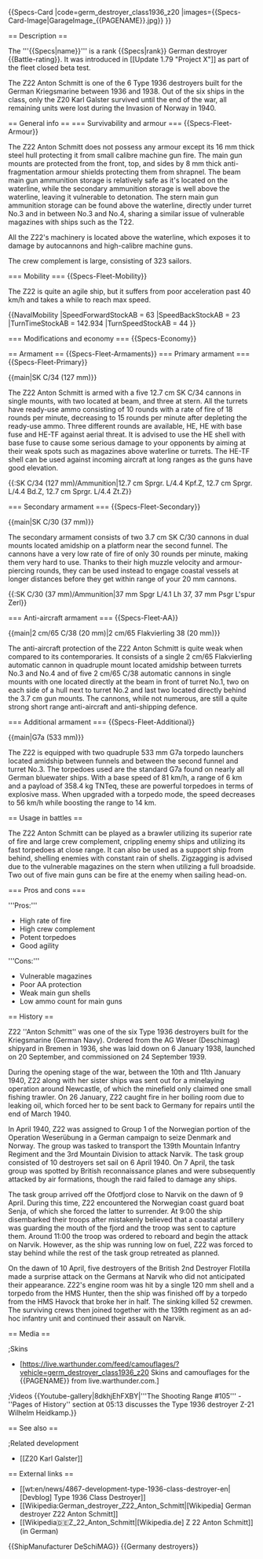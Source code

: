 {{Specs-Card
|code=germ_destroyer_class1936_z20
|images={{Specs-Card-Image|GarageImage_{{PAGENAME}}.jpg}}
}}

== Description ==
<!-- ''In the first part of the description, cover the history of the ship's creation and military application. In the second part, tell the reader about using this ship in the game. Add a screenshot: if a beginner player has a hard time remembering vehicles by name, a picture will help them identify the ship in question.'' -->
The '''{{Specs|name}}''' is a rank {{Specs|rank}} German destroyer {{Battle-rating}}. It was introduced in [[Update 1.79 "Project X"]] as part of the fleet closed beta test.

The Z22 Anton Schmitt is one of the 6 Type 1936 destroyers built for the German Kriegsmarine between 1936 and 1938. Out of the six ships in the class, only the Z20 Karl Galster survived until the end of the war, all remaining units were lost during the Invasion of Norway in 1940.

== General info ==
=== Survivability and armour ===
{{Specs-Fleet-Armour}}
<!-- ''Talk about the vehicle's armour. Note the most well-defended and most vulnerable zones, e.g. the ammo magazine. Evaluate the composition of components and assemblies responsible for movement and manoeuvrability. Evaluate the survivability of the primary and secondary armaments separately. Don't forget to mention the size of the crew, which plays an important role in fleet mechanics. Save tips on preserving survivability for the "Usage in battles" section. If necessary, use a graphical template to show the most well-protected or most vulnerable points in the armour.'' -->
The Z22 Anton Schmitt does not possess any armour except its 16 mm thick steel hull protecting it from small calibre machine gun fire. The main gun mounts are protected from the front, top, and sides by 8 mm thick anti-fragmentation armour shields protecting them from shrapnel. The beam main gun ammunition storage is relatively safe as it's located on the waterline, while the secondary ammunition storage is well above the waterline, leaving it vulnerable to detonation. The stern main gun ammunition storage can be found above the waterline, directly under turret No.3 and in between No.3 and No.4, sharing a similar issue of vulnerable magazines with ships such as the T22.

All the Z22's machinery is located above the waterline, which exposes it to damage by autocannons and high-calibre machine guns.

The crew complement is large, consisting of 323 sailors.

=== Mobility ===
{{Specs-Fleet-Mobility}}
<!-- ''Write about the ship's mobility. Evaluate its power and manoeuvrability, rudder rerouting speed, stopping speed at full tilt, with its maximum forward and reverse speed.'' -->
The Z22 is quite an agile ship, but it suffers from poor acceleration past 40 km/h and takes a while to reach max speed.

{{NavalMobility
|SpeedForwardStockAB = 63
|SpeedBackStockAB = 23
|TurnTimeStockAB = 142.934
|TurnSpeedStockAB = 44
}}

=== Modifications and economy ===
{{Specs-Economy}}

== Armament ==
{{Specs-Fleet-Armaments}}
=== Primary armament ===
{{Specs-Fleet-Primary}}
<!-- ''Provide information about the characteristics of the primary armament. Evaluate their efficacy in battle based on their reload speed, ballistics and the capacity of their shells. Add a link to the main article about the weapon: <code><nowiki>{{main|Weapon name (calibre)}}</nowiki></code>. Broadly describe the ammunition available for the primary armament, and provide recommendations on how to use it and which ammunition to choose.'' -->
{{main|SK C/34 (127 mm)}}

The Z22 Anton Schmitt is armed with a five 12.7 cm SK C/34 cannons in single mounts, with two located at beam, and three at stern. All the turrets have ready-use ammo consisting of 10 rounds with a rate of fire of 18 rounds per minute, decreasing to 15 rounds per minute after depleting the ready-use ammo. Three different rounds are available, HE, HE with base fuse and HE-TF against aerial threat. It is advised to use the HE shell with base fuse to cause some serious damage to your opponents by aiming at their weak spots such as magazines above waterline or turrets. The HE-TF shell can be used against incoming aircraft at long ranges as the guns have good elevation.

{{:SK C/34 (127 mm)/Ammunition|12.7 cm Sprgr. L/4.4 Kpf.Z, 12.7 cm Sprgr. L/4.4 Bd.Z, 12.7 cm Sprgr. L/4.4 Zt.Z}}

=== Secondary armament ===
{{Specs-Fleet-Secondary}}
<!-- ''Some ships are fitted with weapons of various calibres. Secondary armaments are defined as weapons chosen with the control <code>Select secondary weapon</code>. Evaluate the secondary armaments and give advice on how to use them. Describe the ammunition available for the secondary armament. Provide recommendations on how to use them and which ammunition to choose. Remember that any anti-air armament, even heavy calibre weapons, belong in the next section. If there is no secondary armament, remove this section.'' -->
{{main|SK C/30 (37 mm)}}

The secondary armament consists of two 3.7 cm SK C/30 cannons in dual mounts located amidship on a platform near the second funnel. The cannons have a very low rate of fire of only 30 rounds per minute, making them very hard to use. Thanks to their high muzzle velocity and armour-piercing rounds, they can be used instead to engage coastal vessels at longer distances before they get within range of your 20 mm cannons.

{{:SK C/30 (37 mm)/Ammunition|37 mm Spgr L/4.1 Lh 37, 37 mm Psgr L'spur Zerl}}

=== Anti-aircraft armament ===
{{Specs-Fleet-AA}}
<!-- ''An important part of the ship's armament responsible for air defence. Anti-aircraft armament is defined by the weapon chosen with the control <code>Select anti-aircraft weapons</code>. Talk about the ship's anti-air cannons and machine guns, the number of guns and their positions, their effective range, and about their overall effectiveness – including against surface targets. If there are no anti-aircraft armaments, remove this section.'' -->
{{main|2 cm/65 C/38 (20 mm)|2 cm/65 Flakvierling 38 (20 mm)}}

The anti-aircraft protection of the Z22 Anton Schmitt is quite weak when compared to its contemporaries. It consists of a single 2 cm/65 Flakvierling automatic cannon in quadruple mount located amidship between turrets No.3 and No.4 and of five 2 cm/65 C/38 automatic cannons in single mounts with one located directly at the beam in front of turret No.1, two on each side of a hull next to turret No.2 and last two located directly behind the 3.7 cm gun mounts. The cannons, while not numerous, are still a quite strong short range anti-aircraft and anti-shipping defence.

=== Additional armament ===
{{Specs-Fleet-Additional}}
<!-- ''Describe the available additional armaments of the ship: depth charges, mines, torpedoes. Talk about their positions, available ammunition and launch features such as dead zones of torpedoes. If there is no additional armament, remove this section.'' -->
{{main|G7a (533 mm)}}

The Z22 is equipped with two quadruple 533 mm G7a torpedo launchers located amidship between funnels and between the second funnel and turret No.3. The torpedoes used are the standard G7a found on nearly all German bluewater ships. With a base speed of 81 km/h, a range of 6 km and a payload of 358.4 kg TNTeq, these are powerful torpedoes in terms of explosive mass. When upgraded with a torpedo mode, the speed decreases to 56 km/h while boosting the range to 14 km.

== Usage in battles ==
<!-- ''Describe the technique of using this ship, the characteristics of her use in a team and tips on strategy. Abstain from writing an entire guide – don't try to provide a single point of view, but give the reader food for thought. Talk about the most dangerous opponents for this vehicle and provide recommendations on fighting them. If necessary, note the specifics of playing with this vehicle in various modes (AB, RB, SB).'' -->
The Z22 Anton Schmitt can be played as a brawler utilizing its superior rate of fire and large crew complement, crippling enemy ships and utilizing its fast torpedoes at close range. It can also be used as a support ship from behind, shelling enemies with constant rain of shells. Zigzagging is advised due to the vulnerable magazines on the stern when utilizing a full broadside. Two out of five main guns can be fire at the enemy when sailing head-on.

=== Pros and cons ===
<!-- ''Summarise and briefly evaluate the vehicle in terms of its characteristics and combat effectiveness. Mark its pros and cons in the bulleted list. Try not to use more than 6 points for each of the characteristics. Avoid using categorical definitions such as "bad", "good" and the like - use substitutions with softer forms such as "inadequate" and "effective".'' -->

'''Pros:''' 

* High rate of fire
* High crew complement
* Potent torpedoes
* Good agility

'''Cons:'''

* Vulnerable magazines
* Poor AA protection
* Weak main gun shells
* Low ammo count for main guns

== History ==
<!-- ''Describe the history of the creation and combat usage of the ship in more detail than in the introduction. If the historical reference turns out to be too long, take it to a separate article, taking a link to the article about the ship and adding a block "/History" (example: <nowiki>https://wiki.warthunder.com/(Ship-name)/History</nowiki>) and add a link to it here using the <code>main</code> template. Be sure to reference text and sources by using <code><nowiki><ref></ref></nowiki></code>, as well as adding them at the end of the article with <code><nowiki><references /></nowiki></code>. This section may also include the ship's dev blog entry (if applicable) and the in-game encyclopedia description (under <code><nowiki>=== In-game description ===</nowiki></code>, also if applicable).'' -->
Z22 ''Anton Schmitt'' was one of the six Type 1936 destroyers built for the Kriegsmarine (German Navy). Ordered from the AG Weser (Deschimag) shipyard in Bremen in 1936, she was laid down on 6 January 1938, launched on 20 September, and commissioned on 24 September 1939.

During the opening stage of the war, between the 10th and 11th January 1940, Z22 along with her sister ships was sent out for a minelaying operation around Newcastle, of which the minefield only claimed one small fishing trawler. On 26 January, Z22 caught fire in her boiling room due to leaking oil, which forced her to be sent back to Germany for repairs until the end of March 1940.

In April 1940, Z22 was assigned to Group 1 of the Norwegian portion of the Operation Weserübung in a German campaign to seize Denmark and Norway. The group was tasked to transport the 139th Mountain Infantry Regiment and the 3rd Mountain Division to attack Narvik. The task group consisted of 10 destroyers set sail on 6 April 1940. On 7 April, the task group was spotted by British reconnaissance planes and were subsequently attacked by air formations, though the raid failed to damage any ships.

The task group arrived off the Ofotfjord close to Narvik on the dawn of 9 April. During this time, Z22 encountered the Norwegian coast guard boat Senja, of which she forced the latter to surrender. At 9:00 the ship disembarked their troops after mistakenly believed that a coastal artillery was guarding the mouth of the fjord and the troop was sent to capture them. Around 11:00 the troop was ordered to reboard and begin the attack on Narvik. However, as the ship was running low on fuel, Z22 was forced to stay behind while the rest of the task group retreated as planned.

On the dawn of 10 April, five destroyers of the British 2nd Destroyer Flotilla made a surprise attack on the Germans at Narvik who did not anticipated their appearance. Z22's engine room was hit by a single 120 mm shell and a torpedo from the HMS Hunter, then the ship was finished off by a torpedo from the HMS Havock that broke her in half. The sinking killed 52 crewmen. The surviving crews then joined together with the 139th regiment as an ad-hoc infantry unit and continued their assault on Narvik.

== Media ==
<!-- ''Excellent additions to the article would be video guides, screenshots from the game, and photos.'' -->

;Skins

* [https://live.warthunder.com/feed/camouflages/?vehicle=germ_destroyer_class1936_z20 Skins and camouflages for the {{PAGENAME}} from live.warthunder.com.]

;Videos
{{Youtube-gallery|8dkhjEhFXBY|'''The Shooting Range #105''' - ''Pages of History'' section at 05:13 discusses the Type 1936 destroyer Z-21 Wilhelm Heidkamp.}}

== See also ==
<!-- ''Links to articles on the War Thunder Wiki that you think will be useful for the reader, for example:''
* ''reference to the series of the ship;''
* ''links to approximate analogues of other nations and research trees.'' -->

;Related development

* [[Z20 Karl Galster]]

== External links ==
<!-- ''Paste links to sources and external resources, such as:''
* ''topic on the official game forum;''
* ''other literature.'' -->

* [[wt:en/news/4867-development-type-1936-class-destroyer-en|[Devblog] Type 1936 Class Destroyer]]
* [[Wikipedia:German_destroyer_Z22_Anton_Schmitt|[Wikipedia] German destroyer Z22 Anton Schmitt]]
* [[Wikipedia:de:Z_22_Anton_Schmitt|[Wikipedia.de] Z 22 Anton Schmitt]] (in German)

{{ShipManufacturer DeSchiMAG}}
{{Germany destroyers}}